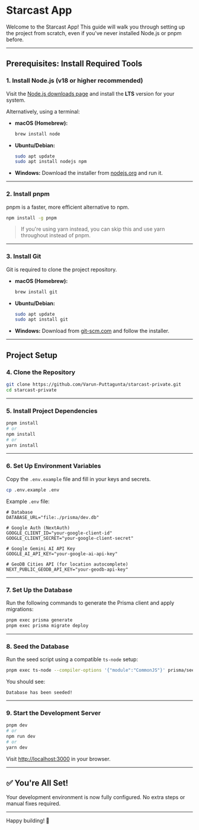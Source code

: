 # Starcast App

Welcome to the Starcast App! This guide will walk you through setting up the project from scratch, even if you've never installed Node.js or pnpm before.

---

## Prerequisites: Install Required Tools

### 1. Install Node.js (v18 or higher recommended)

Visit the [Node.js downloads page](https://nodejs.org/) and install the **LTS** version for your system.

Alternatively, using a terminal:

- **macOS (Homebrew):**
  ```sh
  brew install node
  ```

- **Ubuntu/Debian:**
  ```sh
  sudo apt update
  sudo apt install nodejs npm
  ```

- **Windows:**
  Download the installer from [nodejs.org](https://nodejs.org/) and run it.

---

### 2. Install pnpm

pnpm is a faster, more efficient alternative to npm.

```sh
npm install -g pnpm
```

> If you're using yarn instead, you can skip this and use yarn throughout instead of pnpm.

---

### 3. Install Git

Git is required to clone the project repository.

- **macOS (Homebrew):**
  ```sh
  brew install git
  ```

- **Ubuntu/Debian:**
  ```sh
  sudo apt update
  sudo apt install git
  ```

- **Windows:**
  Download from [git-scm.com](https://git-scm.com/) and follow the installer.

---

## Project Setup

### 4. Clone the Repository

```sh
git clone https://github.com/Varun-Puttagunta/starcast-private.git
cd starcast-private
```

---

### 5. Install Project Dependencies

```sh
pnpm install
# or
npm install
# or
yarn install
```

---

### 6. Set Up Environment Variables

Copy the `.env.example` file and fill in your keys and secrets.

```sh
cp .env.example .env
```

Example `.env` file:

```env
# Database
DATABASE_URL="file:./prisma/dev.db"

# Google Auth (NextAuth)
GOOGLE_CLIENT_ID="your-google-client-id"
GOOGLE_CLIENT_SECRET="your-google-client-secret"

# Google Gemini AI API Key
GOOGLE_AI_API_KEY="your-google-ai-api-key"

# GeoDB Cities API (for location autocomplete)
NEXT_PUBLIC_GEODB_API_KEY="your-geodb-api-key"
```

---

### 7. Set Up the Database

Run the following commands to generate the Prisma client and apply migrations:

```sh
pnpm exec prisma generate
pnpm exec prisma migrate deploy
```

---

### 8. Seed the Database

Run the seed script using a compatible `ts-node` setup:

```sh
pnpm exec ts-node --compiler-options '{"module":"CommonJS"}' prisma/seed.ts
```

You should see:

```plaintext
Database has been seeded!
```

---

### 9. Start the Development Server

```sh
pnpm dev
# or
npm run dev
# or
yarn dev
```

Visit [http://localhost:3000](http://localhost:3000) in your browser.

---

## ✅ You're All Set!

Your development environment is now fully configured. No extra steps or manual fixes required.

---

Happy building! 🚀